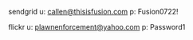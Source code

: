 sendgrid
u: callen@thisisfusion.com
p: Fusion0722!

flickr
u: plawnenforcement@yahoo.com
p: Password1

